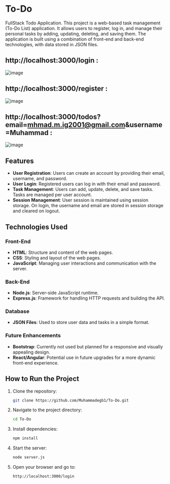 # To-Do
FullStack Todo Application.
This project is a web-based task management (To-Do List) application. It allows users to register, log in, and manage their personal tasks by adding, updating, deleting, and saving them. The application is built using a combination of front-end and back-end technologies, with data stored in JSON files.

## http://localhost:3000/login :

![image](https://github.com/user-attachments/assets/ef35037a-5efb-4e37-baea-e11f376addac)

## http://localhost:3000/register :

![image](https://github.com/user-attachments/assets/53fe55d6-11b8-4f31-a245-4c527bd5dbac)

## http://localhost:3000/todos?email=mhmad.m.ig2001@gmail.com&username=Muhammad :

![image](https://github.com/user-attachments/assets/fd2ad212-8cf1-4ca9-9a1c-726b12477c53)

## Features

- **User Registration**: Users can create an account by providing their email, username, and password.
- **User Login**: Registered users can log in with their email and password.
- **Task Management**: Users can add, update, delete, and save tasks. Tasks are managed per user account.
- **Session Management**: User session is maintained using session storage. On login, the username and email are stored in session storage and cleared on logout.

## Technologies Used

### Front-End
- **HTML**: Structure and content of the web pages.
- **CSS**: Styling and layout of the web pages.
- **JavaScript**: Managing user interactions and communication with the server.

### Back-End
- **Node.js**: Server-side JavaScript runtime.
- **Express.js**: Framework for handling HTTP requests and building the API.

### Database
- **JSON Files**: Used to store user data and tasks in a simple format.

### Future Enhancements
- **Bootstrap**: Currently not used but planned for a responsive and visually appealing design.
- **React/Angular**: Potential use in future upgrades for a more dynamic front-end experience.


## How to Run the Project

1. Clone the repository:
    ```bash
    git clone https://github.com/Muhammadegb1/To-Do.git
    ```

2. Navigate to the project directory:
    ```bash
    cd To-Do
    ```

3. Install dependencies:
    ```bash
    npm install
    ```

4. Start the server:
    ```bash
    node server.js
    ```

5. Open your browser and go to:
    ```
    http://localhost:3000/login
    ```

